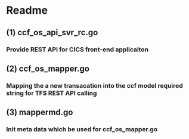 
# Readme
## (1) ccf_os_api_svr_rc.go 
###    Provide REST API for CICS front-end applicaiton
## (2) ccf_os_mapper.go 
###    Mapping the a new transacation into the ccf model required string for TFS REST API calling
## (3) mappermd.go
###    Init meta data which be used for ccf_os_mapper.go

